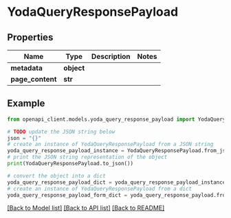 # YodaQueryResponsePayload


## Properties

Name | Type | Description | Notes
------------ | ------------- | ------------- | -------------
**metadata** | **object** |  | 
**page_content** | **str** |  | 

## Example

```python
from openapi_client.models.yoda_query_response_payload import YodaQueryResponsePayload

# TODO update the JSON string below
json = "{}"
# create an instance of YodaQueryResponsePayload from a JSON string
yoda_query_response_payload_instance = YodaQueryResponsePayload.from_json(json)
# print the JSON string representation of the object
print(YodaQueryResponsePayload.to_json())

# convert the object into a dict
yoda_query_response_payload_dict = yoda_query_response_payload_instance.to_dict()
# create an instance of YodaQueryResponsePayload from a dict
yoda_query_response_payload_form_dict = yoda_query_response_payload.from_dict(yoda_query_response_payload_dict)
```
[[Back to Model list]](../README.md#documentation-for-models) [[Back to API list]](../README.md#documentation-for-api-endpoints) [[Back to README]](../README.md)


